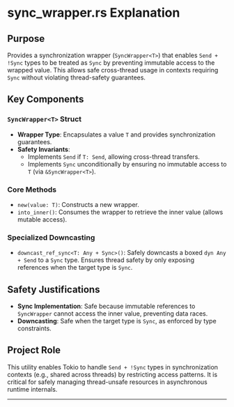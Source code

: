 # sync_wrapper.rs Explanation

## Purpose
Provides a synchronization wrapper (`SyncWrapper<T>`) that enables `Send + !Sync` types to be treated as `Sync` by preventing immutable access to the wrapped value. This allows safe cross-thread usage in contexts requiring `Sync` without violating thread-safety guarantees.

## Key Components

### `SyncWrapper<T>` Struct
- **Wrapper Type**: Encapsulates a value `T` and provides synchronization guarantees.
- **Safety Invariants**:
  - Implements `Send` if `T: Send`, allowing cross-thread transfers.
  - Implements `Sync` unconditionally by ensuring no immutable access to `T` (via `&SyncWrapper<T>`).

### Core Methods
- `new(value: T)`: Constructs a new wrapper.
- `into_inner()`: Consumes the wrapper to retrieve the inner value (allows mutable access).

### Specialized Downcasting
- `downcast_ref_sync<T: Any + Sync>()`: Safely downcasts a boxed `dyn Any + Send` to a `Sync` type. Ensures thread safety by only exposing references when the target type is `Sync`.

## Safety Justifications
- **Sync Implementation**: Safe because immutable references to `SyncWrapper` cannot access the inner value, preventing data races.
- **Downcasting**: Safe when the target type is `Sync`, as enforced by type constraints.

## Project Role
This utility enables Tokio to handle `Send + !Sync` types in synchronization contexts (e.g., shared across threads) by restricting access patterns. It is critical for safely managing thread-unsafe resources in asynchronous runtime internals.

---
